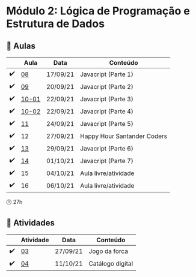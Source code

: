 # Módulo 2: Lógica de Programação e Estrutura de Dados

## :blue_book: Aulas

|                    | Aula                      | Data     | Conteúdo                    |
| ------------------ | --------------------------| -------- | ----------------------------|
| :heavy_check_mark: | [08](aulas/aula_08)       | 17/09/21 | Javacript (Parte 1)         |
| :heavy_check_mark: | [09](aulas/aula_09)       | 20/09/21 | Javacript (Parte 2)         |
| :heavy_check_mark: | [10-01](aulas/aula_10-01) | 22/09/21 | Javacript (Parte 3)         |
| :heavy_check_mark: | [10-02](aulas/aula_10-02) | 22/09/21 | Javacript (Parte 4)         |
| :heavy_check_mark: | [11](aulas/aula_11)       | 24/09/21 | Javacript (Parte 5)         |
| :heavy_check_mark: | 12                        | 27/09/21 | Happy Hour Santander Coders |
| :heavy_check_mark: | [13](aulas/aula_13)       | 29/09/21 | Javacript (Parte 6)         |
| :heavy_check_mark: | [14](aulas/aula_14)       | 01/10/21 | Javacript (Parte 7)         |
| :heavy_check_mark: | 15                        | 04/10/21 | Aula livre/atividade        |
| :heavy_check_mark: | 16                        | 06/10/21 | Aula livre/atividade        |

:clock3: 27h

## :pencil: Atividades

|                    | Atividade                     | Data     | Conteúdo         |
| ------------------ | ----------------------------- | -------- | ---------------- |
| :heavy_check_mark: | [03](atividades/atividade_03) | 27/09/21 | Jogo da forca    |
| :heavy_check_mark: | [04](atividades/atividade_04) | 11/10/21 | Catálogo digital |
